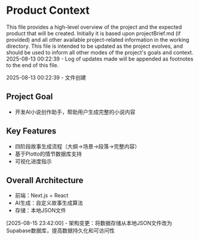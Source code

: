 # Product Context

This file provides a high-level overview of the project and the expected product that will be created. Initially it is based upon projectBrief.md (if provided) and all other available project-related information in the working directory. This file is intended to be updated as the project evolves, and should be used to inform all other modes of the project's goals and context.
2025-08-13 00:22:39 - Log of updates made will be appended as footnotes to the end of this file.

2025-08-13 00:22:39 - 文件创建

## Project Goal

*   开发AI小说创作助手，帮助用户生成完整的小说内容

## Key Features

*   四阶段故事生成流程（大纲→场景→段落→完整内容）
*   基于Plotto的情节数据库支持
*   可视化进度指示

## Overall Architecture

*   前端：Next.js + React
*   AI生成：自定义故事生成算法
*   存储：本地JSON文件

[2025-08-15 23:42:00] - 架构变更：将数据存储从本地JSON文件改为Supabase数据库，提高数据持久化和可访问性